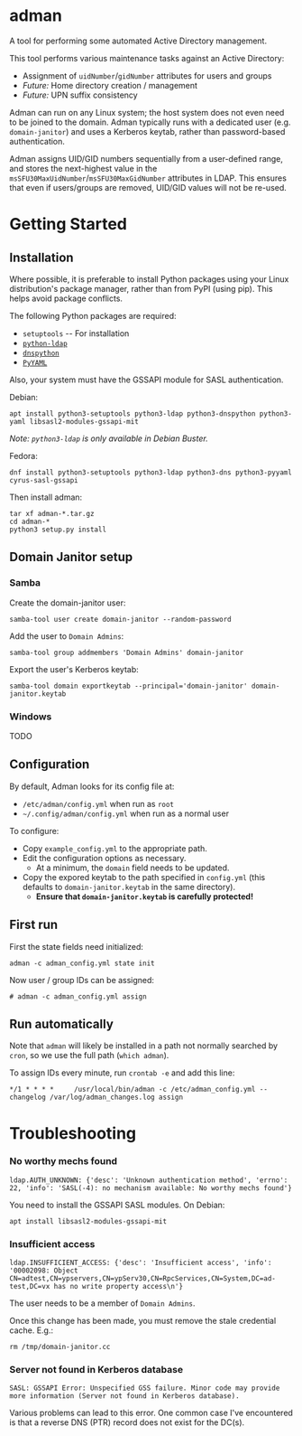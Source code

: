 adman
=====
A tool for performing some automated Active Directory management.

This tool performs various maintenance tasks against an Active Directory:
- Assignment of `uidNumber`/`gidNumber` attributes for users and groups
- *Future:* Home directory creation / management
- *Future:* UPN suffix consistency


Adman can run on any Linux system; the host system does not even need to be
joined to the domain. Adman typically runs with a dedicated user (e.g.
`domain-janitor`) and uses a Kerberos keytab, rather than password-based authentication.

Adman assigns UID/GID numbers sequentially from a user-defined range, and stores
the next-highest value in the `msSFU30MaxUidNumber`/`msSFU30MaxGidNumber`
attributes in LDAP. This ensures that even if users/groups are removed, UID/GID
values will not be re-used.


# Getting Started

## Installation
Where possible, it is preferable to install Python packages using your Linux
distribution's package manager, rather than from PyPI (using pip). This helps
avoid package conflicts.

The following Python packages are required:
- `setuptools` -- For installation
- [`python-ldap`](https://www.python-ldap.org)
- [`dnspython`](http://www.dnspython.org)
- [`PyYAML`](https://pyyaml.org)

Also, your system must have the GSSAPI module for SASL authentication.

Debian:
```
apt install python3-setuptools python3-ldap python3-dnspython python3-yaml libsasl2-modules-gssapi-mit
```
*Note: `python3-ldap` is only available in Debian Buster.*

Fedora:
```
dnf install python3-setuptools python3-ldap python3-dns python3-pyyaml cyrus-sasl-gssapi
```

Then install adman:
```
tar xf adman-*.tar.gz
cd adman-*
python3 setup.py install
```


## Domain Janitor setup

### Samba

Create the domain-janitor user:
```
samba-tool user create domain-janitor --random-password
```

Add the user to `Domain Admins`:
```
samba-tool group addmembers 'Domain Admins' domain-janitor
```

Export the user's Kerberos keytab:
```
samba-tool domain exportkeytab --principal='domain-janitor' domain-janitor.keytab
```

### Windows
TODO



## Configuration
By default, Adman looks for its config file at:
- `/etc/adman/config.yml` when run as `root`
- `~/.config/adman/config.yml` when run as a normal user

To configure:
- Copy `example_config.yml` to the appropriate path.
- Edit the configuration options as necessary.
  - At a minimum, the `domain` field needs to be updated.
- Copy the expored keytab to the path specified in `config.yml`
  (this defaults to `domain-janitor.keytab` in the same directory).
  - **Ensure that `domain-janitor.keytab` is carefully protected!**


## First run

First the state fields need initialized:
```
adman -c adman_config.yml state init
```

Now user / group IDs can be assigned:
```
# adman -c adman_config.yml assign
```


## Run automatically
Note that `adman` will likely be installed in a path not normally searched by `cron`,
so we use the full path (`which adman`).

To assign IDs every minute, run `crontab -e` and add this line:
```
*/1 * * * * 	/usr/local/bin/adman -c /etc/adman_config.yml --changelog /var/log/adman_changes.log assign
```



# Troubleshooting

### No worthy mechs found
```
ldap.AUTH_UNKNOWN: {'desc': 'Unknown authentication method', 'errno': 22, 'info': 'SASL(-4): no mechanism available: No worthy mechs found'}
```

You need to install the GSSAPI SASL modules. On Debian:
```
apt install libsasl2-modules-gssapi-mit
```


### Insufficient access
```
ldap.INSUFFICIENT_ACCESS: {'desc': 'Insufficient access', 'info': '00002098: Object CN=adtest,CN=ypservers,CN=ypServ30,CN=RpcServices,CN=System,DC=ad-test,DC=vx has no write property access\n'}
```

The user needs to be a member of `Domain Admins`.

Once this change has been made, you must remove the stale credential cache. E.g.:
```
rm /tmp/domain-janitor.cc
```

### Server not found in Kerberos database
```
SASL: GSSAPI Error: Unspecified GSS failure. Minor code may provide more information (Server not found in Kerberos database).
```

Various problems can lead to this error. One common case I've encountered is
that a reverse DNS (PTR) record does not exist for the DC(s).
